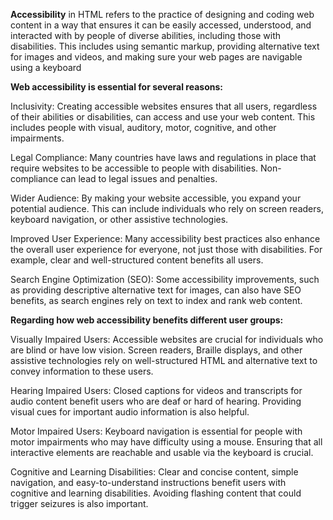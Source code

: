 **Accessibility** in HTML refers to the practice of designing and coding web content in a way that ensures it can be
easily accessed, understood, and interacted with by people of diverse abilities, including those with disabilities.
This includes using semantic markup, providing alternative text for images and videos, and making sure your
web pages are navigable using a keyboard

**Web accessibility is essential for several reasons:**

Inclusivity: Creating accessible websites ensures that all users, regardless of their abilities or disabilities, can access and use your web content. This includes people with visual, auditory, motor, cognitive, and other impairments.

Legal Compliance: Many countries have laws and regulations in place that require websites to be accessible to people with disabilities. Non-compliance can lead to legal issues and penalties.

Wider Audience: By making your website accessible, you expand your potential audience. This can include individuals who rely on screen readers, keyboard navigation, or other assistive technologies.

Improved User Experience: Many accessibility best practices also enhance the overall user experience for everyone, not just those with disabilities. For example, clear and well-structured content benefits all users.

Search Engine Optimization (SEO): Some accessibility improvements, such as providing descriptive alternative text for images, can also have SEO benefits, as search engines rely on text to index and rank web content.

**Regarding how web accessibility benefits different user groups:**

Visually Impaired Users: Accessible websites are crucial for individuals who are blind or have low vision. Screen readers, Braille displays, and other assistive technologies rely on well-structured HTML and alternative text to convey information to these users.

Hearing Impaired Users: Closed captions for videos and transcripts for audio content benefit users who are deaf or hard of hearing. Providing visual cues for important audio information is also helpful.

Motor Impaired Users: Keyboard navigation is essential for people with motor impairments who may have difficulty using a mouse. Ensuring that all interactive elements are reachable and usable via the keyboard is crucial.

Cognitive and Learning Disabilities: Clear and concise content, simple navigation, and easy-to-understand instructions benefit users with cognitive and learning disabilities. Avoiding flashing content that could trigger seizures is also important.
